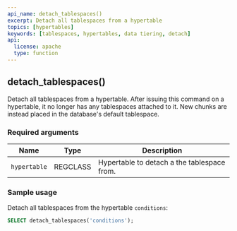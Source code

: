 ```yaml
---
api_name: detach_tablespaces()
excerpt: Detach all tablespaces from a hypertable
topics: [hypertables]
keywords: [tablespaces, hypertables, data tiering, detach]
api:
  license: apache
  type: function
---
```


## detach_tablespaces()

Detach all tablespaces from a hypertable. After issuing this command
on a hypertable, it no longer has any tablespaces attached to
it. New chunks are instead placed in the database's default
tablespace.

### Required arguments

|Name|Type|Description|
|---|---|---|
| `hypertable` | REGCLASS | Hypertable to detach a the tablespace from.|

### Sample usage

Detach all tablespaces from the hypertable `conditions`:

```sql
SELECT detach_tablespaces('conditions');
```
